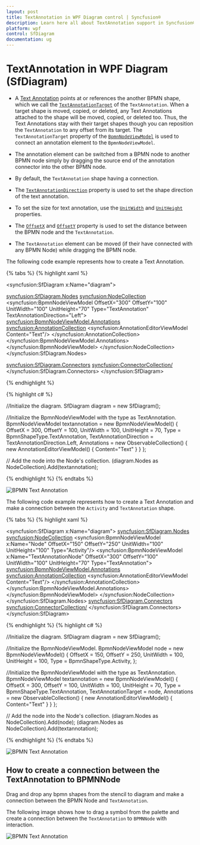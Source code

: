 ```yaml
---
layout: post
title: TextAnnotation in WPF Diagram control | Syncfusion®
description: Learn here all about TextAnnotation support in Syncfusion® WPF Diagram (SfDiagram) control, its elements and more.
platform: wpf
control: SfDiagram
documentation: ug
---
```


# TextAnnotation in WPF Diagram (SfDiagram)

* A [Text Annotation](https://help.syncfusion.com/cr/wpf/Syncfusion.UI.Xaml.Diagram.Controls.BpmnShapeType.html#fields#TextAnnotation) points at or references the another BPMN shape, which we call the [`TextAnnotationTarget`](https://help.syncfusion.com/cr/wpf/Syncfusion.UI.Xaml.Diagram.BpmnNodeViewModel.html#Syncfusion_UI_Xaml_Diagram_BpmnNodeViewModel_TextAnnotationTarget) of the `TextAnnotation`. When a target shape is moved, copied, or deleted, any Text Annotations attached to the shape will be moved, copied, or deleted too.  Thus, the Text Annotations stay with their target shapes though you can reposition the `TextAnnotation` to any offset from its target. The `TextAnnotationTarget` property of the [`BpmnNodeViewModel`](https://help.syncfusion.com/cr/wpf/Syncfusion.UI.Xaml.Diagram.BpmnNodeViewModel.html) is used to connect an annotation element to the `BpmnNodeViewModel`.

* The annotation element can be switched from a BPMN node to another BPMN node simply by dragging the source end of the annotation connector into the other BPMN node.

* By default, the `TextAnnotation` shape having a connection.

* The [`TextAnnotationDirection`](https://help.syncfusion.com/cr/wpf/Syncfusion.UI.Xaml.Diagram.BpmnNodeViewModel.html#Syncfusion_UI_Xaml_Diagram_BpmnNodeViewModel_TextAnnotationDirection) property is used to set the shape direction of the text annotation.

* To set the size for text annotation, use the [`UnitWidth`](https://help.syncfusion.com/cr/wpf/Syncfusion.UI.Xaml.Diagram.NodeViewModel.html#Syncfusion_UI_Xaml_Diagram_NodeViewModel_UnitWidth) and [`UnitHeight`](https://help.syncfusion.com/cr/wpf/Syncfusion.UI.Xaml.Diagram.NodeViewModel.html#Syncfusion_UI_Xaml_Diagram_NodeViewModel_UnitHeight) properties.

* The [`OffsetX`](https://help.syncfusion.com/cr/wpf/Syncfusion.UI.Xaml.Diagram.NodeViewModel.html#Syncfusion_UI_Xaml_Diagram_NodeViewModel_OffsetX) and [`OffsetY`](https://help.syncfusion.com/cr/wpf/Syncfusion.UI.Xaml.Diagram.NodeViewModel.html#Syncfusion_UI_Xaml_Diagram_NodeViewModel_OffsetY) property is used to set the distance between the BPMN node and the `TextAnnotation`.

* The `TextAnnotation` element can be moved (if their have connected with any BPMN Node) while dragging the BPMN node.

The following code example represents how to create a Text Annotation.

{% tabs %}
{% highlight xaml %}

<!-- Initialize the SfDiagram control -->
<syncfusion:SfDiagram x:Name="diagram">
   <!-- Define the Nodes collection within the SfDiagram -->
   <syncfusion:SfDiagram.Nodes>
         <syncfusion:NodeCollection>
            <!-- Define a BpmnNodeViewModel with properties set as required -->
            <syncfusion:BpmnNodeViewModel OffsetX="300" OffsetY="100" UnitWidth="100" UnitHeight="70"
                                          Type="TextAnnotation" TextAnnotationDirection="Left">
               <!-- Define the Annotations for the BpmnNodeViewModel -->
               <syncfusion:BpmnNodeViewModel.Annotations>
                     <syncfusion:AnnotationCollection>
                        <!-- Add an AnnotationEditorViewModel with the specified content -->
                        <syncfusion:AnnotationEditorViewModel Content="Text"/>
                     </syncfusion:AnnotationCollection>
               </syncfusion:BpmnNodeViewModel.Annotations>
            </syncfusion:BpmnNodeViewModel>
         </syncfusion:NodeCollection>
   </syncfusion:SfDiagram.Nodes>
   <!-- Define the Connectors collection within the SfDiagram -->
   <syncfusion:SfDiagram.Connectors>
         <syncfusion:ConnectorCollection/>
   </syncfusion:SfDiagram.Connectors>
</syncfusion:SfDiagram>

{% endhighlight %}

{% highlight c# %}

//Initialize the diagram.
SfDiagram diagram = new SfDiagram();

 //Initialize the BpmnNodeViewModel with the type as TextAnnotation.
BpmnNodeViewModel textannotation = new BpmnNodeViewModel()
{
   OffsetX = 300,
   OffsetY = 100,
   UnitWidth = 100,
   UnitHeight = 70,
   Type = BpmnShapeType.TextAnnotation,
   TextAnnotationDirection = TextAnnotationDirection.Left,
   Annotations = new ObservableCollection<IAnnotation>()
   {
     new AnnotationEditorViewModel()
     {
        Content="Text"
     }
   }
};

// Add the node into the Node's collection.
(diagram.Nodes as NodeCollection).Add(textannotation);

{% endhighlight %}
{%  endtabs %}

![BPMN Text Annotation](BPMN-Shapes-Images/bpmn-textannotation.png)

The following code example represents how to create a Text Annotation and make a connection between the `Activity` and `TextAnnotation` shape.

{% tabs %}
{% highlight xaml %}

 <!-- Initialize the SfDiagram control -->
 <syncfusion:SfDiagram x:Name="diagram">
     <!-- Define the Nodes collection within the SfDiagram -->
     <syncfusion:SfDiagram.Nodes>
         <syncfusion:NodeCollection>
             <!-- Define the BpmnNodeViewModel with properties set as required -->
             <syncfusion:BpmnNodeViewModel x:Name="Node" OffsetX="150" OffsetY="250" UnitWidth="100" UnitHeight="100"
                                           Type="Activity"/>
             <!-- Define the TextAnnotation BpmnNodeViewModel and set the TextAnnotationTarget property from the code-behind -->
             <syncfusion:BpmnNodeViewModel x:Name="TextAnnotationNode" OffsetX="300" OffsetY="100" UnitWidth="100" UnitHeight="70"
                                           Type="TextAnnotation">
                 <!-- Define the Annotations for the BpmnNodeViewModel -->
                 <syncfusion:BpmnNodeViewModel.Annotations>
                     <syncfusion:AnnotationCollection>
                         <!-- Add an AnnotationEditorViewModel with the specified content -->
                         <syncfusion:AnnotationEditorViewModel Content="Text"/>
                     </syncfusion:AnnotationCollection>
                 </syncfusion:BpmnNodeViewModel.Annotations>
             </syncfusion:BpmnNodeViewModel>
         </syncfusion:NodeCollection>
     </syncfusion:SfDiagram.Nodes>
     <!-- Define the Connectors collection within the SfDiagram -->
     <syncfusion:SfDiagram.Connectors>
         <syncfusion:ConnectorCollection/>
     </syncfusion:SfDiagram.Connectors>
 </syncfusion:SfDiagram>

{% endhighlight %}
{% highlight c# %}

//Initialize the diagram.
SfDiagram diagram = new SfDiagram();

//Initialize the BpmnNodeViewModel.
BpmnNodeViewModel node = new BpmnNodeViewModel()
{
   OffsetX = 150,
   OffsetY = 250,
   UnitWidth = 100,
   UnitHeight = 100,
   Type = BpmnShapeType.Activity,
};

 //Initialize the BpmnNodeViewModel with the type as TextAnnotation.
BpmnNodeViewModel textannotation = new BpmnNodeViewModel()
{
   OffsetX = 300,
   OffsetY = 100,
   UnitWidth = 100,
   UnitHeight = 70,
   Type = BpmnShapeType.TextAnnotation,
   TextAnnotationTarget = node,
   Annotations = new ObservableCollection<IAnnotation>()
   {
     new AnnotationEditorViewModel()
     {
        Content="Text"
     }
   }
};

// Add the node into the Node's collection.
(diagram.Nodes as NodeCollection).Add(node);
(diagram.Nodes as NodeCollection).Add(textannotation);

{% endhighlight %}
{%  endtabs %}

![BPMN Text Annotation](BPMN-Shapes-Images/bpmn-text-annotation.png)

## How to create a connection between the TextAnnotation to BPMNNode

Drag and drop any bpmn shapes from the stencil to diagram and make a connection between the BPMN Node and `TextAnnotation`.


The following image shows how to drag a symbol from the palette and create a connection between the `TextAnnotation` to `BPMNNode` with interaction.

![BPMN Text Annotation](BPMN-Shapes-Images/textannotationbpmn.gif)
